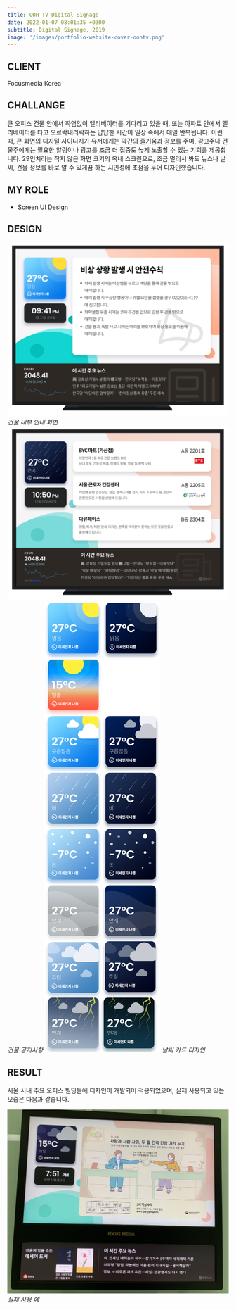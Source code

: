 ```yaml
---
title: OOH TV Digital Signage
date: 2022-01-07 08:01:35 +0300
subtitle: Digital Signage, 2019
image: '/images/portfolio-website-cover-oohtv.png'
---
```


## CLIENT

Focusmedia Korea

## CHALLANGE

큰 오피스 건물 안에서 하염없이 엘리베이터를 기다리고 있을 때, 또는 아파트 안에서 엘리베이터를 타고 오르락내리락하는 답답한 시간이 일상 속에서 매일 반복됩니다. 이런 때, 큰 화면의 디지털 사이니지가 유저에게는 약간의 즐거움과 정보를 주며, 광고주나 건물주에게는 필요한 알림이나 광고를 조금 더 집중도 높게 노출할 수 있는 기회를 제공합니다. 29인치라는 작지 않은 화면 크기의 옥내 스크린으로, 조금 멀리서 봐도 뉴스나 날씨, 건물 정보를 바로 알 수 있게끔 하는 시인성에 초점을 두어 디자인했습니다.

## MY ROLE

* Screen UI Design

## DESIGN

<img src="/images/ohhtv_1.png" loading="lazy" alt="">
<em>건물 내부 안내 화면</em>
<img src="/images/ohhtv_2.png" loading="lazy" alt="">
<em>건물 공지사항</em>
<img src="/images/oohtv-weather.png" loading="lazy" alt="">
<em>날씨 카드 디자인</em>

## RESULT

서울 시내 주요 오피스 빌딩들에 디자인이 개발되어 적용되었으며, 실제 사용되고 있는 모습은 다음과 같습니다.

<img src="/images/oohtv-usecase.jpg" loading="lazy" alt="">
<em>실제 사용 예</em>